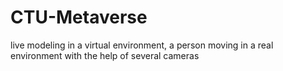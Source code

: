 # CTU-Metaverse
 live modeling in a virtual environment, a person moving in a real environment with the help of several cameras
